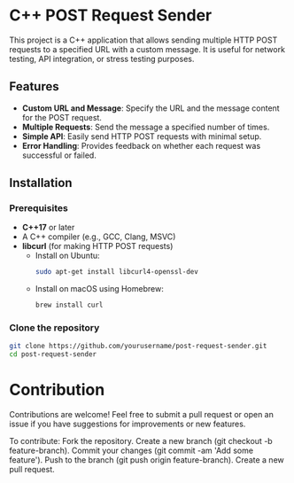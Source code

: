# C++ POST Request Sender

This project is a C++ application that allows sending multiple HTTP POST requests to a specified URL with a custom message. It is useful for network testing, API integration, or stress testing purposes.

## Features

- **Custom URL and Message**: Specify the URL and the message content for the POST request.
- **Multiple Requests**: Send the message a specified number of times.
- **Simple API**: Easily send HTTP POST requests with minimal setup.
- **Error Handling**: Provides feedback on whether each request was successful or failed.

## Installation

### Prerequisites

- **C++17** or later
- A C++ compiler (e.g., GCC, Clang, MSVC)
- **libcurl** (for making HTTP POST requests)
  - Install on Ubuntu:  
    ```bash
    sudo apt-get install libcurl4-openssl-dev
    ```
  - Install on macOS using Homebrew:  
    ```bash
    brew install curl
    ```

### Clone the repository

```bash
git clone https://github.com/yourusername/post-request-sender.git
cd post-request-sender


```

# Contribution
Contributions are welcome! Feel free to submit a pull request or open an issue if you have suggestions for improvements or new features.

To contribute:
Fork the repository.
Create a new branch (git checkout -b feature-branch).
Commit your changes (git commit -am 'Add some feature').
Push to the branch (git push origin feature-branch).
Create a new pull request.
